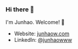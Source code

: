 ### Hi there 👋

I'm Junhao. Welcome! 🐑

- Website: [junhaow.com](https://junhaow.com)
- LinkedIn: [@junhaowww](https://www.linkedin.com/in/junhaowww/)

<!--
**forkercat/forkercat** is a ✨ _special_ ✨ repository because its `README.md` (this file) appears on your GitHub profile.

Here are some ideas to get you started:

- 🔭 I’m currently working on ...
- 🌱 I’m currently learning ...
- 👯 I’m looking to collaborate on ...
- 🤔 I’m looking for help with ...
- 💬 Ask me about ...
- 📫 How to reach me: ...
- 😄 Pronouns: ...
- ⚡ Fun fact: ...
-->
